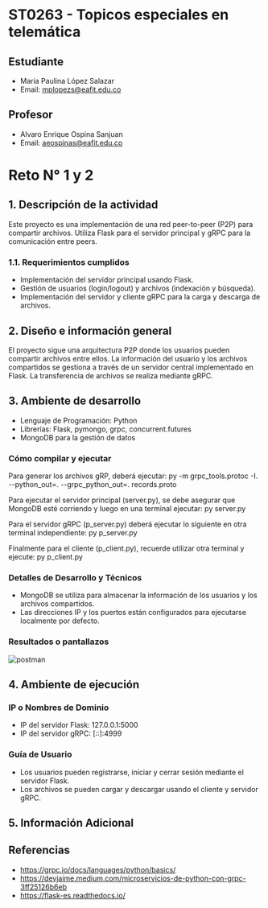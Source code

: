# ST0263 - Topicos especiales en telemática

## Estudiante
- Maria Paulina López Salazar
- Email: mplopezs@eafit.edu.co

## Profesor
- Alvaro Enrique Ospina Sanjuan
- Email: aeospinas@eafit.edu.co

# Reto N° 1 y 2
## 1. Descripción de la actividad
Este proyecto es una implementación de una red peer-to-peer (P2P) para compartir archivos. Utiliza Flask para el servidor principal y gRPC para la comunicación entre peers.

### 1.1. Requerimientos cumplidos
- Implementación del servidor principal usando Flask.
- Gestión de usuarios (login/logout) y archivos (indexación y búsqueda).
- Implementación del servidor y cliente gRPC para la carga y descarga de archivos.

## 2. Diseño e información general
El proyecto sigue una arquitectura P2P donde los usuarios pueden compartir archivos entre ellos. La información del usuario y los archivos compartidos se gestiona a través de un servidor central implementado en Flask. La transferencia de archivos se realiza mediante gRPC.

## 3. Ambiente de desarrollo
- Lenguaje de Programación: Python
- Librerías:  Flask, pymongo, grpc, concurrent.futures
- MongoDB para la gestión de datos

### Cómo compilar y ejecutar

Para generar los archivos gRP, deberá ejecutar:
py -m grpc_tools.protoc -I. --python_out=. --grpc_python_out=. records.proto

Para ejecutar el servidor principal (server.py), se debe asegurar que MongoDB esté corriendo y luego en una terminal ejecutar:
py server.py

Para el servidor gRPC (p_server.py) deberá ejecutar lo siguiente en otra terminal independiente:
py p_server.py

Finalmente para el cliente (p_client.py), recuerde utilizar otra terminal y ejecute:
py p_client.py

### Detalles de Desarrollo y Técnicos
- MongoDB se utiliza para almacenar la información de los usuarios y los archivos compartidos.
- Las direcciones IP y los puertos están configurados para ejecutarse localmente por defecto.

### Resultados o pantallazos
![postman](URL "https://i.postimg.cc/W3L7HS9L/image.png")

## 4. Ambiente de ejecución

### IP o Nombres de Dominio
- IP del servidor Flask: 127.0.0.1:5000
- IP del servidor gRPC: [::]:4999

### Guía de Usuario
- Los usuarios pueden registrarse, iniciar y cerrar sesión mediante el servidor Flask.
- Los archivos se pueden cargar y descargar usando el cliente y servidor gRPC.

## 5. Información Adicional

## Referencias
- https://grpc.io/docs/languages/python/basics/
- https://devjaime.medium.com/microservicios-de-python-con-grpc-3ff25126b6eb
- https://flask-es.readthedocs.io/